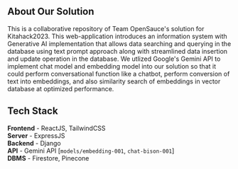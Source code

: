 ## About Our Solution
This is a collaborative repository of Team OpenSauce's solution for Kitahack2023. This web-application introduces an information system with Generative AI implementation that allows data searching and querying in the database using text prompt approach along with streamlined data insertion and update operation in the database.
We utlized Google's Gemini API to implement chat model and embedding model into our solution so that it could perform conversational function like a chatbot, perform conversion of text into embeddings, and also similarity search of embeddings in vector database at optimized performance.

## Tech Stack
**Frontend** - ReactJS, TailwindCSS\
**Server** - ExpressJS\
**Backend** - Django\
**API** - Gemini API [`models/embedding-001`, `chat-bison-001`]\
**DBMS** - Firestore, Pinecone
